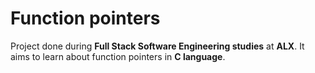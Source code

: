 # Function pointers
Project done during **Full Stack Software Engineering studies** at **ALX**. It aims to learn about function pointers in **C language**.
